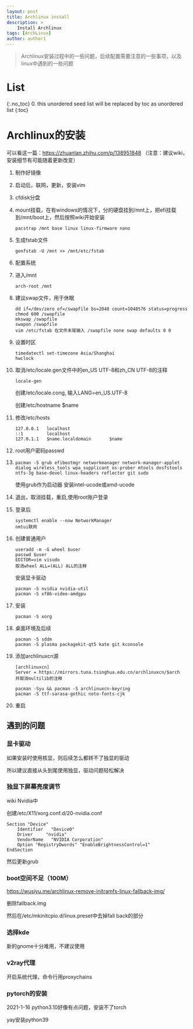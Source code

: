 ```yaml
---
layout: post
title: Archlinux install
description: >
    Install Archlinux
tags: [ArchLinux]
author: author1
---
```



> Archlinux安装过程中的一些问题，后续配置需要注意的一些事项，以及linux中遇到的一些问题

# List

{:.no_toc}
0. this unordered seed list will be replaced by toc as unordered list
{:toc}

# Archlinux的安装

可以看这一篇：https://zhuanlan.zhihu.com/p/138951848 （注意：建议wiki，安装细节有可能随着更新改变）

1. 制作好镜像

2. 启动后，联网，更新，安装vim

3. cfdisk分盘

4. mount挂载，在有windows的情况下，分的硬盘挂到/mnt上，把efi挂载到/mnt/boot上，然后按照wiki开始安装

    ```shell
    pacstrap /mnt base linux linux-firmware nano
    ```

5. 生成fstab文件

    ```shell
    genfstab -U /mnt >> /mnt/etc/fstab
    ```

6. 配置系统

7. 进入/mnt

   ```shell
   arch-root /mnt
   ```

8. 建议swap文件，用于休眠

   ```shell
   dd if=/dev/zero of=/swapfile bs=2048 count=1048576 status=progress
   chmod 600 /swapfile
   mkswap /swapfile
   swapon /swapfile
   vim /etc/fstab 在文件末尾输入 /swapfile none swap defaults 0 0
   ```

9. 设置时区

   ```shell
   timedatectl set-timezone Asia/Shanghai
   hwclock
   ```

10. 取消/etc/locale.gen文件中的en_US UTF-8和zh_CN UTF-8的注释

    ```shell
    locale-gen
    ```

    创建/etc/locale.cong, 输入LANG=en_US.UTF-8

    创建/etc/hostname  $name

11. 修改/etc/hosts

    ```shell
    127.0.0.1	localhost
    ::1			localhost
    127.0.1.1	$name.localdomain		$name
    ```

12. root用户密码passwd

13. ```shell
    pacman -S grub efibootmgr networkmanager network-manager-applet dialog wireless_tools wpa_supplicant os-prober mtools dosfstools ntfs-3g base-devel linux-headers reflector git sudo
    ```

    使用grub作为启动器
    安装intel-ucode或amd-ucode

14. 退出，取消挂载，重启,使用root账户登录

15. 登录后

    ```shell
    systemctl enable --now NetworkManager
    nmtui联网
    ```

16. 创建普通用户

    ```shell
    useradd -m -G wheel $user
    passwd $user
    EDITOR=vim visudo
    取消wheel ALL=(ALL) ALL的注释
    ```

    安装显卡驱动

    ```shell
    pacman -S nvidia nvidia-util
    pacman -S xf86-video-amdgpu
    ```

17. 安装

    ```shell
    pacman -S xorg
    ```

18. 桌面环境及后续

    ```shell
    pacman -S sddm
    pacman -S plasma packagekit-qt5 kate git kconsole
    ```

19. 添加archlinuxcn源

    ```shell
    [archlinuxcn]
    Server = https://mirrors.tuna.tsinghua.edu.cn/archlinuxcn/$arch
    并取消multilib的注释

    pacman -Syu && pacman -S archlinuxcn-keyring
    pacman -S ttf-sarasa-gothic noto-fonts-cjk
    ```

20. 重启

## 遇到的问题

### 显卡驱动

如果安装时使用核显，则后续怎么都转不了独显的驱动

所以建议直接从头到尾使用独显，驱动问题轻松解决

### 独显下屏幕亮度调节

wiki Nvidia中

创建/etc/X11/xorg.conf.d/20-nvidia.conf 

```
Section "Device"
    Identifier   "Device0"
    Driver     "nvidia"
    VendorName   "NVIDIA Corporation"
    Option "RegistryDwords" "EnableBrightnessControl=1"
EndSection
```

然后更新grub

### boot空间不足（100M）

https://wusiyu.me/archlinux-remove-initramfs-linux-fallback-img/

删除fallback.img

然后在/etc/mkinitcpio.d/linux.preset中去掉fall back的部分

### 选择kde

新的gnome十分难用，不建议使用

### v2ray代理

开启系统代理，命令行用proxychains

### pytorch的安装

2021-1-16  python3.10好像有点问题，安装不了torch

yay安装python39
